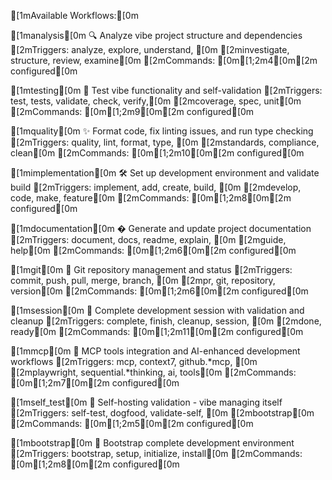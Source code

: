 [1mAvailable Workflows:[0m

[1manalysis[0m
  🔍 Analyze vibe project structure and 
dependencies
  [2mTriggers: analyze, explore, understand, [0m
[2minvestigate, structure, review, examine[0m
  [2mCommands: [0m[1;2m4[0m[2m configured[0m

[1mtesting[0m
  🧪 Test vibe functionality and self-validation
  [2mTriggers: test, tests, validate, check, verify,[0m
[2mcoverage, spec, unit[0m
  [2mCommands: [0m[1;2m9[0m[2m configured[0m

[1mquality[0m
  ✨ Format code, fix linting issues, and run 
type checking
  [2mTriggers: quality, lint, format, type, [0m
[2mstandards, compliance, clean[0m
  [2mCommands: [0m[1;2m10[0m[2m configured[0m

[1mimplementation[0m
  🛠️ Set up development environment and validate 
build
  [2mTriggers: implement, add, create, build, [0m
[2mdevelop, code, make, feature[0m
  [2mCommands: [0m[1;2m8[0m[2m configured[0m

[1mdocumentation[0m
  � Generate and update project documentation
  [2mTriggers: document, docs, readme, explain, [0m
[2mguide, help[0m
  [2mCommands: [0m[1;2m6[0m[2m configured[0m

[1mgit[0m
  🔄 Git repository management and status
  [2mTriggers: commit, push, pull, merge, branch, [0m
[2mpr, git, repository, version[0m
  [2mCommands: [0m[1;2m6[0m[2m configured[0m

[1msession[0m
  🎯 Complete development session with validation
and cleanup
  [2mTriggers: complete, finish, cleanup, session, [0m
[2mdone, ready[0m
  [2mCommands: [0m[1;2m11[0m[2m configured[0m

[1mmcp[0m
  🤖 MCP tools integration and AI-enhanced 
development workflows
  [2mTriggers: mcp, context7, github.*mcp, [0m
[2mplaywright, sequential.*thinking, ai, tools[0m
  [2mCommands: [0m[1;2m7[0m[2m configured[0m

[1mself_test[0m
  🔄 Self-hosting validation - vibe managing 
itself
  [2mTriggers: self-test, dogfood, validate-self, [0m
[2mbootstrap[0m
  [2mCommands: [0m[1;2m5[0m[2m configured[0m

[1mbootstrap[0m
  🚀 Bootstrap complete development environment
  [2mTriggers: bootstrap, setup, initialize, install[0m
  [2mCommands: [0m[1;2m8[0m[2m configured[0m

